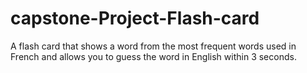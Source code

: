 # capstone-Project-Flash-card
A flash card  that shows a word from the most frequent words used in French and allows you to guess the word in English within 3 seconds.
